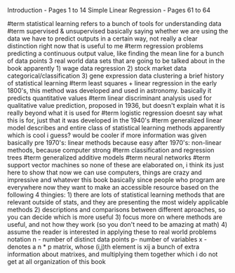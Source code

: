 Introduction - Pages 1 to 14
Simple Linear Regression - Pages 61 to 64

#term statistical learning
	refers to a bunch of tools for understanding data
	#term supervised & unsupervised
		basically saying whether we are using the data we have to predict outputs in a certain way, not really a clear distinction right now that is useful to me
#term regression problems
	predicting a continuous output value, like finding the mean line for a bunch of data points
3 real world data sets that are going to be talked about in the book apparently
	1) wage data
		regression
	2) stock market data
		categorical/classification
	3) gene expression data
		clustering
a brief history of statistical learning
	#term least squares + linear regression
		in the early 1800's, this method was developed and used in astronomy. basically it predicts quantitative values
	#term linear discriminant analysis
		used for qualitative value prediction, proposed in 1936, but doesn't explain what it is really beyond what it is used for
	#term logistic regression
		doesnt say what this is for, just that it was developed in the 1940's
	#term generalized linear model
		describes and entire class of statistical learning methods apparently which is cool i guess? would be cooler if more information was given
	basically pre 1970's: linear methods because easy
	after 1970's: non-linear methods, because computer strong
		#term classification and regression trees
		#term generalized additive models
		#term neural networks
		#term support vector machines
			so none of these are elaborated on, i think its just here to show that now we can use computers, things are crazy and impressive and whatever
this book
	basically since people who program are everywhere now they want to make an accessible resource 
	based on the following 4 thingies:
		1) there are lots of statistical learning methods that are relevant outside of stats, and they are presenting the most widely applicable methods
		2) descriptions and comparisons between different aproaches, so you can decide which is more useful
		3) focus more on where methods are useful, and not how they work (so you don't need to be amazing at math)
		4) assume the reader is interested in applying these to real world problems
notation
	n - number of distinct data points
	p- number of variables
	x - denotes a n * p matrix, whose (i,j)th element is xij
	a bunch of extra information about matrixes, and multiplying them together which i do not get at all
organization of this book
